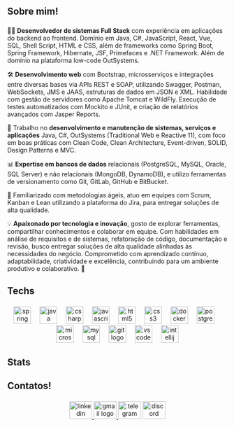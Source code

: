 <h2 align="left">Sobre mim!</h2>

###

<div>
  <p>👨‍💻 <strong>Desenvolvedor de sistemas Full Stack</strong> com experiência em aplicações do backend ao frontend. Domínio em Java, C#, JavaScript, React, Vue, SQL, Shell Script, HTML e CSS, além de frameworks como Spring Boot, Spring Framework, Hibernate, JSF, Primefaces e .NET Framework. Além de domínio na plataforma low-code OutSystems.</p>
  
  <p>🛠️ <strong>Desenvolvimento web</strong> com Bootstrap, microsserviços e integrações entre diversas bases via APIs REST e SOAP, utilizando Swagger, Postman, WebSockets, JMS e JAAS, estruturas de dados em JSON e XML. Habilidade com gestão de servidores como Apache Tomcat e WildFly. Execução de testes automatizados com Mockito e JUnit, e criação de relatórios avançados com Jasper Reports.</p>

  <p>🚀 Trabalho no <strong>desenvolvimento e manutenção de sistemas, serviços e aplicações</strong> Java, C#, OutSystems (Traditional Web e Reactive 11), com foco em boas práticas com Clean Code, Clean Architecture, Event-driven, SOLID, Design Patterns e MVC.</p>

  <p>📊 <strong>Expertise em bancos de dados</strong> relacionais (PostgreSQL, MySQL, Oracle, SQL Server) e não relacionais (MongoDB, DynamoDB), e utilizo ferramentas de versionamento como Git, GitLab, GitHub e BitBucket.</p>

  <p>🔄 Familiarizado com metodologias ágeis, atuo em equipes com Scrum, Kanban e Lean utilizando a plataforma do Jira, para entregar soluções de alta qualidade.</p>

  <p>💡 <strong>Apaixonado por tecnologia e inovação</strong>, gosto de explorar ferramentas, compartilhar conhecimentos e colaborar em equipe. Com habilidades em análise de requisitos e de sistemas, refatoração de código, documentação e revisão, busco entregar soluções de alta qualidade alinhadas às necessidades do negócio. Comprometido com aprendizado contínuo, adaptabilidade, criatividade e excelência, contribuindo para um ambiente produtivo e colaborativo. 🌟</p>
</div>


###

<h2 align="left">Techs</h2>

###

<div align="center">
  <img src="https://cdn.jsdelivr.net/gh/devicons/devicon/icons/spring/spring-original.svg" height="40" alt="spring logo"  />
  <img width="12" />
  <img src="https://cdn.jsdelivr.net/gh/devicons/devicon/icons/java/java-original.svg" height="40" alt="java logo"  />
  <img width="12" />
  <img src="https://cdn.jsdelivr.net/gh/devicons/devicon/icons/csharp/csharp-original.svg" height="40" alt="csharp logo"  />
  <img width="12" />
  <img src="https://cdn.jsdelivr.net/gh/devicons/devicon/icons/javascript/javascript-original.svg" height="40" alt="javascript logo"  />
  <img width="12" />
  <img src="https://cdn.jsdelivr.net/gh/devicons/devicon/icons/html5/html5-original.svg" height="40" alt="html5 logo"  />
  <img width="12" />
  <img src="https://cdn.jsdelivr.net/gh/devicons/devicon/icons/css3/css3-original.svg" height="40" alt="css3 logo"  />
  <img width="12" />
  <img src="https://cdn.jsdelivr.net/gh/devicons/devicon/icons/docker/docker-original.svg" height="40" alt="docker logo"  />
  <img width="12" />
  <img src="https://cdn.jsdelivr.net/gh/devicons/devicon/icons/postgresql/postgresql-original.svg" height="40" alt="postgresql logo"  />
  <img width="12" />
  <img src="https://cdn.jsdelivr.net/gh/devicons/devicon/icons/microsoftsqlserver/microsoftsqlserver-plain.svg" height="40" alt="microsoftsqlserver logo"  />
  <img width="12" />
  <img src="https://cdn.jsdelivr.net/gh/devicons/devicon/icons/mysql/mysql-original.svg" height="40" alt="mysql logo"  />
  <img width="12" />
  <img src="https://cdn.jsdelivr.net/gh/devicons/devicon/icons/git/git-original.svg" height="40" alt="git logo"  />
  <img width="12" />
  <img src="https://cdn.jsdelivr.net/gh/devicons/devicon/icons/vscode/vscode-original.svg" height="40" alt="vscode logo"  />
  <img width="12" />
  <img src="https://cdn.jsdelivr.net/gh/devicons/devicon/icons/intellij/intellij-original.svg" height="40" alt="intellij logo"  />
</div>

###

<h2 align="left">Stats</h2>

###

<!-- 
<div align="center">
  <img src="https://github-readme-stats.vercel.app/api?username=enzoboto1&hide_title=false&hide_rank=false&show_icons=true&include_all_commits=true&count_private=true&disable_animations=false&theme=dracula&locale=en&hide_border=false&order=1" height="150" alt="stats graph"  />
  <img src="https://github-readme-stats.vercel.app/api/top-langs?username=enzoboto1&locale=en&hide_title=false&layout=compact&card_width=320&langs_count=5&theme=dracula&hide_border=false&order=2" height="150" alt="languages graph"  />
  <img src="https://github-readme-activity-graph.vercel.app/graph?username=enzoboto1&radius=16&theme=react&area=true&order=5" height="300" alt="activity-graph graph"  />
</div>
-->

###

<h2 align="left">Contatos!</h2>

###

<div align="center">
  <a href="https://www.linkedin.com/in/enzoboto/" target="_blank">
    <img src="https://raw.githubusercontent.com/maurodesouza/profile-readme-generator/master/src/assets/icons/social/linkedin/default.svg" width="52" height="40" alt="linkedin logo"  />
  </a>
  <a href="enzoboto1.0@gmail.com" target="_blank">
    <img src="https://raw.githubusercontent.com/maurodesouza/profile-readme-generator/master/src/assets/icons/social/gmail/default.svg" width="52" height="40" alt="gmail logo"  />
  </a>
  <img src="https://raw.githubusercontent.com/maurodesouza/profile-readme-generator/master/src/assets/icons/social/telegram/default.svg" width="52" height="40" alt="telegram logo"  />
  <img src="https://raw.githubusercontent.com/maurodesouza/profile-readme-generator/master/src/assets/icons/social/discord/default.svg" width="52" height="40" alt="discord logo"  />
</div>
